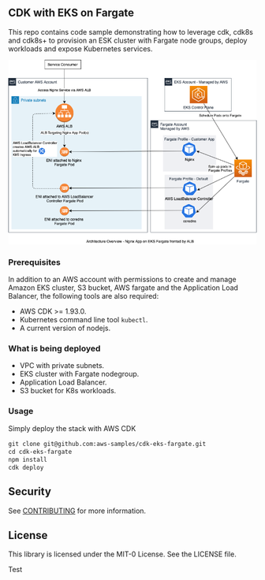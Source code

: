 ## CDK with EKS on Fargate

This repo contains code sample demonstrating how to leverage cdk, cdk8s and cdk8s+ to provision an ESK cluster with Fargate node groups, deploy workloads and expose Kubernetes services.

![High Level Architecture](https://github.com/aws-samples/cdk-eks-fargate/blob/main/eks.png?raw=true)

### Prerequisites
In addition to an AWS account with permissions to create and manage Amazon EKS cluster, S3 bucket, AWS fargate and the Application Load Balancer, the following tools are also required:
- AWS CDK >= 1.93.0.
- Kubernetes command line tool `kubectl`.
- A current version of nodejs.

### What is being deployed
- VPC with private subnets.
- EKS cluster with Fargate nodegroup.
- Application Load Balancer.
- S3 bucket for K8s workloads.

### Usage
Simply deploy the stack with AWS CDK
```
git clone git@github.com:aws-samples/cdk-eks-fargate.git
cd cdk-eks-fargate
npm install
cdk deploy
```

## Security

See [CONTRIBUTING](CONTRIBUTING.md#security-issue-notifications) for more information.

## License

This library is licensed under the MIT-0 License. See the LICENSE file.

Test
